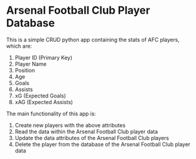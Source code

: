 # Arsenal Football Club Player Database
This is a simple CRUD python app containing the stats of AFC players, which are:
1. Player ID (Primary Key)
2. Player Name
3. Position
4. Age
5. Goals
6. Assists
7. xG (Expected Goals)
8. xAG (Expected Assists)

The main functionality of this app is:
1. Create new players with the above attributes
2. Read the data within the Arsenal Football Club player data
3. Update the data attributes of the Arsenal Football Club players
4. Delete the player from the database of the Arsenal Football Club player data
